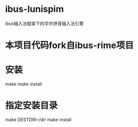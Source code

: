 # ibus-lunispim
ibus输入法框架下的华宇拼音输入法引擎

# 本项目代码fork自ibus-rime项目

# 安装
make
make install

# 指定安装目录
make DESTDIR=/dir
make install



